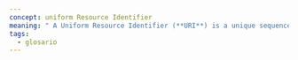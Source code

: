 ```yaml
---
concept: uniform Resource Identifier
meaning: " A Uniform Resource Identifier (**URI**) is a unique sequence of characters that identifies a logical or physical resource used by web technologies. URIs may be used to identify anything, including real-world objects, such as people and places, concepts, or information resources such as web pages and books. Some URIs provide a means of locating and retrieving information resources on a network (either on the Internet or on another private network, such as a computer filesystem or an Intranet) these are Uniform Resource Locators (URLs). A URL provides the location of the resource. A URI identifies the resource by name at the specified location or URL. Other URIs provide only a unique name, without a means of locating or retrieving the resource or information about it, these are Uniform Resource Names (URNs). The web technologies that use URIs are not limited to web browsers. URIs are used to identify anything described using the Resource Description Framework (RDF), for example, concepts that are part of an ontology defined using the Web Ontology Language (OWL), and people who are described using the Friend of a Friend vocabulary would each have an individual URI."
tags:
  - glosario
---
```

